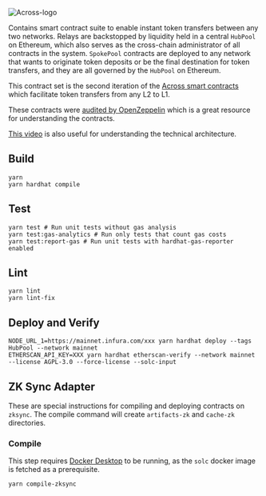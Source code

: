 ![Across-logo](https://raw.githubusercontent.com/across-protocol/across-frontend/65abd7772704a9ec243fd370f9e8e76322f0905b/src/assets/logo.svg)

Contains smart contract suite to enable instant token transfers between any two networks. Relays are backstopped by
liquidity held in a central `HubPool` on Ethereum, which also serves as the cross-chain administrator of all contracts in the
system. `SpokePool` contracts are deployed to any network that wants to originate token deposits or be the final
destination for token transfers, and they are all governed by the `HubPool` on Ethereum.

This contract set is the second iteration of the [Across smart contracts](https://github.com/across-protocol/across-smart-contracts)
which facilitate token transfers from any L2 to L1.

These contracts were [audited by OpenZeppelin](https://blog.openzeppelin.com/uma-across-v2-audit/) which is a great resource for understanding the contracts.

[This video](https://www.youtube.com/watch?v=iuxf6Crv8MI) is also useful for understanding the technical architecture.

## Build

```shell
yarn
yarn hardhat compile
```

## Test

```shell
yarn test # Run unit tests without gas analysis
yarn test:gas-analytics # Run only tests that count gas costs
yarn test:report-gas # Run unit tests with hardhat-gas-reporter enabled
```

## Lint

```shell
yarn lint
yarn lint-fix
```

## Deploy and Verify

```shell
NODE_URL_1=https://mainnet.infura.com/xxx yarn hardhat deploy --tags HubPool --network mainnet
ETHERSCAN_API_KEY=XXX yarn hardhat etherscan-verify --network mainnet --license AGPL-3.0 --force-license --solc-input
```

## ZK Sync Adapter

These are special instructions for compiling and deploying contracts on `zksync`. The compile command will create `artifacts-zk` and `cache-zk` directories.

### Compile

This step requires [Docker Desktop](https://www.docker.com/products/docker-desktop/) to be running, as the `solc` docker image is fetched as a prerequisite.

`yarn compile-zksync`
